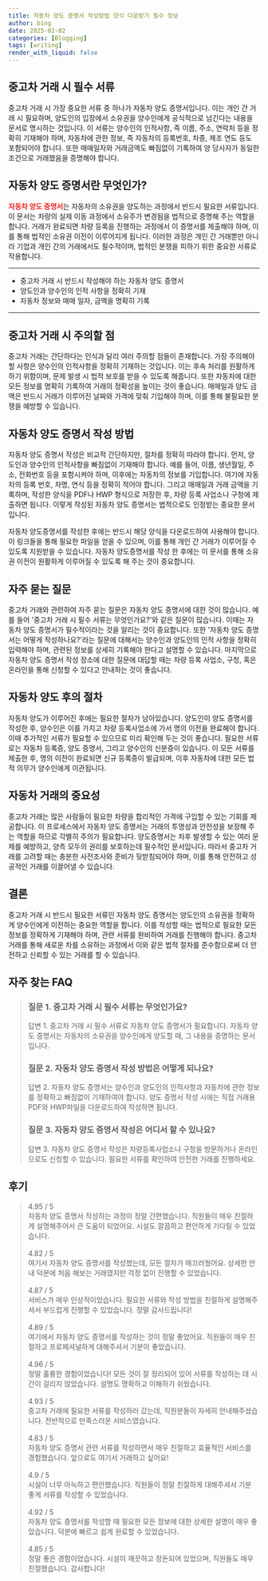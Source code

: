 ```yaml
---
title: 자동차 양도 증명서 작성방법 양식 다운받기 필수 정보
author: bing
date: 2025-02-02
categories: [Blogging]
tags: [writing]
render_with_liquid: false
---
```



<h2 id='중고차 거래 시 필수 서류'>중고차 거래 시 필수 서류</h2>

<p>중고차 거래 시 가장 중요한 서류 중 하나가 자동차 양도 증명서입니다. 이는 개인 간 거래 시 필요하며, 양도인의 입장에서 소유권을 양수인에게 공식적으로 넘긴다는 내용을 문서로 명시하는 것입니다. 이 서류는 양수인의 인적사항, 즉 이름, 주소, 연락처 등을 정확히 기재해야 하며, 자동차에 관한 정보, 즉 자동차의 등록번호, 차종, 제조 연도 등도 포함되어야 합니다. 또한 매매일자와 거래금액도 빠짐없이 기록하여 양 당사자가 동일한 조건으로 거래했음을 증명해야 합니다.</p>

<h2 id='자동차 양도 증명서란 무엇인가?'>자동차 양도 증명서란 무엇인가?</h2>

<p><b><span style="color: #ee2323;">자동차 양도 증명서</span></b>는 자동차의 소유권을 양도하는 과정에서 반드시 필요한 서류입니다. 이 문서는 차량의 실제 이동 과정에서 소유주가 변경됨을 법적으로 증명해 주는 역할을 합니다. 거래가 완료되면 차량 등록을 진행하는 과정에서 이 증명서를 제출해야 하며, 이를 통해 법적인 소유권 이전이 이루어지게 됩니다. 이러한 과정은 개인 간 거래뿐만 아니라 기업과 개인 간의 거래에서도 필수적이며, 법적인 분쟁을 피하기 위한 중요한 서류로 작용합니다.</p>

<hr />

<ul>
    <li>중고차 거래 시 반드시 작성해야 하는 자동차 양도 증명서</li>
    <li>양도인과 양수인의 인적 사항을 정확히 기재</li>
    <li>자동차 정보와 매매 일자, 금액을 명확히 기록</li>
</ul>

<hr />

<h2 id='중고차 거래 시 주의할 점'>중고차 거래 시 주의할 점</h2>

<p>중고차 거래는 간단하다는 인식과 달리 여러 주의할 점들이 존재합니다. 가장 주의해야 할 사항은 양수인의 인적사항을 정확히 기재하는 것입니다. 이는 후속 처리를 원활하게 하기 위함이며, 문제 발생 시 법적 보호를 받을 수 있도록 해줍니다. 또한 자동차에 대한 모든 정보를 명확히 기록하여 거래의 정확성을 높이는 것이 좋습니다. 매매일과 양도 금액은 반드시 거래가 이루어진 날짜와 가격에 맞춰 기입해야 하며, 이를 통해 불필요한 분쟁을 예방할 수 있습니다.</p>

<h2 id='자동차 양도 증명서 작성 방법'>자동차 양도 증명서 작성 방법</h2>

<p>자동차 양도 증명서 작성은 비교적 간단하지만, 절차를 정확히 따라야 합니다. 먼저, 양도인과 양수인의 인적사항을 빠짐없이 기재해야 합니다. 예를 들어, 이름, 생년월일, 주소, 전화번호 등을 포함시켜야 하며, 이후에는 자동차의 정보를 기입합니다. 여기에 자동차의 등록 번호, 차명, 연식 등을 정확히 적어야 합니다. 그리고 매매일과 거래 금액을 기록하며, 작성한 양식을 PDF나 HWP 형식으로 저장한 후, 차량 등록 사업소나 구청에 제출하면 됩니다. 이렇게 작성된 자동차 양도 증명서는 법적으로도 인정받는 중요한 문서입니다.</p>

<p>자동차 양도증명서를 작성한 후에는 반드시 해당 양식을 다운로드하여 사용해야 합니다. 이 링크들을 통해 필요한 파일을 얻을 수 있으며, 이를 통해 개인 간 거래가 이루어질 수 있도록 지원받을 수 있습니다. 자동차 양도증명서를 작성 한 후에는 이 문서를 통해 소유권 이전이 원활하게 이루어질 수 있도록 해 주는 것이 중요합니다.</p>

<h2 id='자주 묻는 질문'>자주 묻는 질문</h2>

<p>중고차 거래와 관련하여 자주 묻는 질문은 자동차 양도 증명서에 대한 것이 많습니다. 예를 들어 '중고차 거래 시 필수 서류는 무엇인가요?'와 같은 질문이 많습니다. 이때는 자동차 양도 증명서가 필수적이라는 것을 알리는 것이 중요합니다. 또한 '자동차 양도 증명서는 어떻게 작성하나요?'라는 질문에 대해서는 양수인과 양도인의 인적 사항을 정확히 입력해야 하며, 관련된 정보를 상세히 기록해야 한다고 설명할 수 있습니다. 마지막으로 자동차 양도 증명서 작성 장소에 대한 질문에 대답할 때는 차량 등록 사업소, 구청, 혹은 온라인을 통해 신청할 수 있다고 안내하는 것이 좋습니다.</p>

<h2 id='자동차 양도 후의 절차'>자동차 양도 후의 절차</h2>

<p>자동차 양도가 이루어진 후에는 필요한 절차가 남아있습니다. 양도인이 양도 증명서를 작성한 후, 양수인은 이를 가지고 차량 등록사업소에 가서 명의 이전을 완료해야 합니다. 이때 추가적인 서류가 필요할 수 있으므로 미리 확인해 두는 것이 좋습니다. 필요한 서류로는 자동차 등록증, 양도 증명서, 그리고 양수인의 신분증이 있습니다. 이 모든 서류를 제출한 후, 명의 이전이 완료되면 신규 등록증이 발급되며, 이후 자동차에 대한 모든 법적 의무가 양수인에게 이관됩니다.</p>

<h2 id='자동차 거래의 중요성'>자동차 거래의 중요성</h2>

<p>중고차 거래는 많은 사람들이 필요한 차량을 합리적인 가격에 구입할 수 있는 기회를 제공합니다. 이 프로세스에서 자동차 양도 증명서는 거래의 투명성과 안전성을 보장해 주는 역할을 하므로 각별히 주의가 필요합니다. 양도증명서는 차후 발생할 수 있는 여러 문제를 예방하고, 양측 모두의 권리를 보호하는데 필수적인 문서입니다. 따라서 중고차 거래를 고려할 때는 충분한 사전조사와 준비가 뒷받침되어야 하며, 이를 통해 안전하고 성공적인 거래를 이끌어낼 수 있습니다.</p>

<h2 id='결론'>결론</h2>

<p>중고차 거래 시 반드시 필요한 서류인 자동차 양도 증명서는 양도인의 소유권을 정확하게 양수인에게 이전하는 중요한 역할을 합니다. 이를 작성할 때는 법적으로 필요한 모든 정보를 정확하게 기재해야 하며, 관련 서류를 완비하여 거래를 진행해야 합니다. 중고차 거래를 통해 새로운 차를 소유하는 과정에서 이와 같은 법적 절차를 준수함으로써 더 안전하고 신뢰할 수 있는 거래를 할 수 있습니다.</p>


<h2 id='자주_찾는_FAQ'>자주 찾는 FAQ</h2>
<div itemscope="" itemtype="https://schema.org/FAQPage"> 
<blockquote> 
<div itemscope="" itemprop="mainEntity" itemtype="https://schema.org/Question"> 
<h3 itemprop="name">질문 1. 중고차 거래 시 필수 서류는 무엇인가요?</h3> 
<div itemscope="" itemprop="acceptedAnswer" itemtype="https://schema.org/Answer"> 
<span itemprop="text"> 
<p>답변 1. 중고차 거래 시 필수 서류로 자동차 양도 증명서가 필요합니다. 자동차 양도 증명서는 자동차의 소유권을 양수인에게 양도할 때, 그 내용을 증명하는 문서입니다.</p> 
</span> 
</div> 
</div> 

<div itemscope="" itemprop="mainEntity" itemtype="https://schema.org/Question"> 
<h3 itemprop="name">질문 2. 자동차 양도 증명서 작성 방법은 어떻게 되나요?</h3> 
<div itemscope="" itemprop="acceptedAnswer" itemtype="https://schema.org/Answer"> 
<span itemprop="text"> 
<p>답변 2. 자동차 양도 증명서는 양수인과 양도인의 인적사항과 자동차에 관한 정보를 정확하고 빠짐없이 기재하여야 합니다. 양도 증명서 작성 시에는 직접 거래용 PDF와 HWP파일을 다운로드하여 작성하면 됩니다.</p> 
</span> 
</div> 
</div> 

<div itemscope="" itemprop="mainEntity" itemtype="https://schema.org/Question"> 
<h3 itemprop="name">질문 3. 자동차 양도 증명서 작성은 어디서 할 수 있나요?</h3> 
<div itemscope="" itemprop="acceptedAnswer" itemtype="https://schema.org/Answer"> 
<span itemprop="text"> 
<p>답변 3. 자동차 양도 증명서 작성은 차량등록사업소나 구청을 방문하거나 온라인으로도 신청할 수 있습니다. 필요한 서류를 확인하여 안전한 거래를 진행하세요.</p> 
</span> 
</div> 
</div> 
</blockquote> 
</div>
<h2 id='후기'>후기</h2>
<div itemscope itemtype="https://schema.org/Product">
  <blockquote>
  <div itemprop="review" itemscope itemtype="https://schema.org/Review">
      <div itemprop="reviewRating" itemscope itemtype="https://schema.org/Rating"> <span itemprop="ratingValue">4.95</span> / <span itemprop="bestRating">5</span> </div>
      <span itemprop="reviewBody">자동차 양도 증명서 작성하는 과정이 정말 간편했습니다. 직원들이 매우 친절하게 설명해주어서 큰 도움이 되었어요. 시설도 깔끔하고 편안하게 기다릴 수 있었습니다.</span>
  </div>
  <br>
  <div itemprop="review" itemscope itemtype="https://schema.org/Review">
      <div itemprop="reviewRating" itemscope itemtype="https://schema.org/Rating"> <span itemprop="ratingValue">4.82</span> / <span itemprop="bestRating">5</span> </div>
      <span itemprop="reviewBody">여기서 자동차 양도 증명서를 작성했는데, 모든 절차가 매끄러웠어요. 상세한 안내 덕분에 처음 해보는 거래였지만 걱정 없이 진행할 수 있었습니다.</span>
  </div>
  <br>
  <div itemprop="review" itemscope itemtype="https://schema.org/Review">
      <div itemprop="reviewRating" itemscope itemtype="https://schema.org/Rating"> <span itemprop="ratingValue">4.87</span> / <span itemprop="bestRating">5</span> </div>
      <span itemprop="reviewBody">서비스가 매우 인상적이었습니다. 필요한 서류와 작성 방법을 친절하게 설명해주셔서 부드럽게 진행할 수 있었습니다. 정말 감사드립니다!</span>
  </div>
  <br>
  <div itemprop="review" itemscope itemtype="https://schema.org/Review">
      <div itemprop="reviewRating" itemscope itemtype="https://schema.org/Rating"> <span itemprop="ratingValue">4.89</span> / <span itemprop="bestRating">5</span> </div>
      <span itemprop="reviewBody">여기에서 자동차 양도 증명서를 작성하는 것이 정말 좋았어요. 직원들이 매우 친절하고 프로페셔널하게 대해주셔서 기분이 좋았습니다.</span>
  </div>
  <br>
  <div itemprop="review" itemscope itemtype="https://schema.org/Review">
      <div itemprop="reviewRating" itemscope itemtype="https://schema.org/Rating"> <span itemprop="ratingValue">4.96</span> / <span itemprop="bestRating">5</span> </div>
      <span itemprop="reviewBody">정말 훌륭한 경험이었습니다! 모든 것이 잘 정리되어 있어 서류를 작성하는 데 시간이 걸리지 않았습니다. 설명도 명확하고 이해하기 쉬웠습니다.</span>
  </div>
  <br>
  <div itemprop="review" itemscope itemtype="https://schema.org/Review">
      <div itemprop="reviewRating" itemscope itemtype="https://schema.org/Rating"> <span itemprop="ratingValue">4.93</span> / <span itemprop="bestRating">5</span> </div>
      <span itemprop="reviewBody">중고차 거래에 필요한 서류를 작성하러 갔는데, 직원분들이 자세히 안내해주셨습니다. 전반적으로 만족스러운 서비스였습니다.</span>
  </div>
  <br>
  <div itemprop="review" itemscope itemtype="https://schema.org/Review">
      <div itemprop="reviewRating" itemscope itemtype="https://schema.org/Rating"> <span itemprop="ratingValue">4.83</span> / <span itemprop="bestRating">5</span> </div>
      <span itemprop="reviewBody">자동차 양도 증명서 관련 서류를 작성하면서 매우 친절하고 효율적인 서비스를 경험했습니다. 앞으로도 여기서 거래하고 싶어요!</span>
  </div>
  <br>
  <div itemprop="review" itemscope itemtype="https://schema.org/Review">
      <div itemprop="reviewRating" itemscope itemtype="https://schema.org/Rating"> <span itemprop="ratingValue">4.9</span> / <span itemprop="bestRating">5</span> </div>
      <span itemprop="reviewBody">시설이 너무 아늑하고 편안했습니다. 직원들이 정말 친절하게 대해주셔서 기분 좋게 서류를 작성할 수 있었습니다.</span>
  </div>
  <br>
  <div itemprop="review" itemscope itemtype="https://schema.org/Review">
      <div itemprop="reviewRating" itemscope itemtype="https://schema.org/Rating"> <span itemprop="ratingValue">4.92</span> / <span itemprop="bestRating">5</span> </div>
      <span itemprop="reviewBody">자동차 양도 증명서를 작성할 때 필요한 모든 정보에 대한 상세한 설명이 매우 좋았습니다. 덕분에 빠르고 쉽게 완료할 수 있었습니다.</span>
  </div>
  <br>
  <div itemprop="review" itemscope itemtype="https://schema.org/Review">
      <div itemprop="reviewRating" itemscope itemtype="https://schema.org/Rating"> <span itemprop="ratingValue">4.85</span> / <span itemprop="bestRating">5</span> </div>
      <span itemprop="reviewBody">정말 좋은 경험이었습니다. 시설이 깨끗하고 정돈되어 있었으며, 직원들도 매우 친절했습니다. 감사합니다!</span>
  </div>
  </blockquote>
</div>
